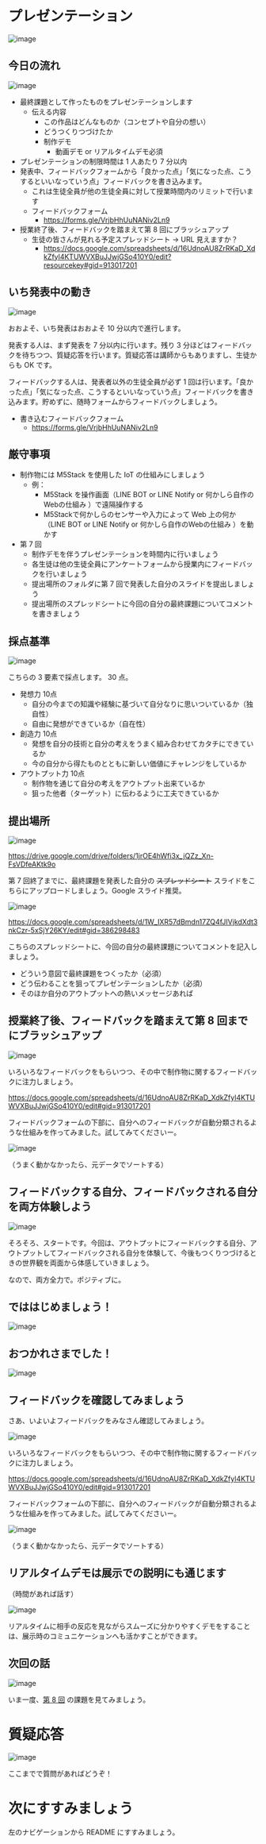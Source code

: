 # プレゼンテーション

![image](https://i.gyazo.com/2fe8f1e2d461451f6b5212996272c3ee.jpg)

## 今日の流れ

![image](https://i.gyazo.com/a487699b6132c7a8ee291008a43d5163.png)

- 最終課題として作ったものをプレゼンテーションします
  - 伝える内容
    - この作品はどんなものか（コンセプトや自分の想い）
    - どうつくりつづけたか
    - 制作デモ
      - 動画デモ or リアルタイムデモ必須
- プレゼンテーションの制限時間は 1 人あたり 7 分以内
- 発表中、フィードバックフォームから「良かった点」「気になった点、こうするといいなっていう点」フィードバックを書き込みます。
  - これは生徒全員が他の生徒全員に対して授業時間内のリミットで行います
  - フィードバックフォーム
    - https://forms.gle/VrjbHhUuNANiv2Ln9
- 授業終了後、フィードバックを踏まえて第 8 回にブラッシュアップ
    - 生徒の皆さんが見れる予定スプレッドシート → URL 見えますか？
      - https://docs.google.com/spreadsheets/d/16UdnoAU8ZrRKaD_XdkZfyl4KTUWVXBuJJwjGSo410Y0/edit?resourcekey#gid=913017201

## いち発表中の動き

![image](https://i.gyazo.com/5499407f28785b7005a2cf3547252241.png)

おおよそ、いち発表はおおよそ 10 分以内で進行します。

発表する人は、まず発表を 7 分以内に行います。残り 3 分ほどはフィードバックを待ちつつ、質疑応答を行います。質疑応答は講師からもありますし、生徒からも OK です。

フィードバックする人は、発表者以外の生徒全員が必ず 1 回は行います。「良かった点」「気になった点、こうするといいなっていう点」フィードバックを書き込みます。貯めずに、随時フォームからフィードバックしましょう。

- 書き込むフィードバックフォーム
  - https://forms.gle/VrjbHhUuNANiv2Ln9

## 厳守事項

- 制作物には M5Stack を使用した IoT の仕組みにしましょう
  - 例：
    - M5Stack を操作画面（LINE BOT or LINE Notify or 何かしら自作のWebの仕組み ）で遠隔操作する
    - M5Stackで何かしらのセンサーや入力によって Web 上の何か（LINE BOT or LINE Notify or 何かしら自作のWebの仕組み ）を動かす
- 第 7 回
  - 制作デモを伴うプレゼンテーションを時間内に行いましょう
  - 各生徒は他の生徒全員にアンケートフォームから授業内にフィードバックを行いましょう
  - 提出場所のフォルダに第 7 回で発表した自分のスライドを提出しましょう
  - 提出場所のスプレッドシートに今回の自分の最終課題についてコメントを書きましょう

## 採点基準

![image](https://i.gyazo.com/cde6f43a81eff49bb72d784b695f9352.png)

こちらの 3 要素で採点します。 30 点。

- 発想力 10点
  - 自分の今までの知識や経験に基づいて自分なりに思いついているか（独自性）
  - 自由に発想ができているか（自在性）
- 創造力 10点
  - 発想を自分の技術と自分の考えをうまく組み合わせてカタチにできているか
  - 今の自分から得たものとともに新しい価値にチャレンジをしているか
- アウトプット力 10点
  - 制作物を通じて自分の考えをアウトプット出来ているか
  - 狙った他者（ターゲット）に伝わるように工夫できているか

## 提出場所

![image](https://i.gyazo.com/f31f0a37c64f84203adf5ebd7e86b647.png)

https://drive.google.com/drive/folders/1jrOE4hWfi3x_jQZz_Xn-FsVDfeAKtk9o

第 7 回終了までに、最終課題を発表した自分の ~~スプレッドシート~~ スライドをこちらにアップロードしましょう。Google スライド推奨。

![image](https://i.gyazo.com/ff6d87f56597f436f7a3e5a1ebef0c00.png)

https://docs.google.com/spreadsheets/d/1W_IXR57dBmdn17ZQ4fJIVjkdXdt3nkCzr-5xSjY26KY/edit#gid=386298483

こちらのスプレッドシートに、今回の自分の最終課題についてコメントを記入しましょう。

  - どういう意図で最終課題をつくったか（必須）
  - どう伝わることを狙ってプレゼンテーションしたか（必須）
  - そのほか自分のアウトプットへの熱いメッセージあれば

## 授業終了後、フィードバックを踏まえて第 8 回までにブラッシュアップ

![image](https://i.gyazo.com/40ef516b042e6f09063b2f7bfa6cd752.png)

いろいろなフィードバックをもらいつつ、その中で制作物に関するフィードバックに注力しましょう。

https://docs.google.com/spreadsheets/d/16UdnoAU8ZrRKaD_XdkZfyl4KTUWVXBuJJwjGSo410Y0/edit#gid=913017201

フィードバックフォームの下部に、自分へのフィードバックが自動分類されるような仕組みを作ってみました。試してみてくださいー。

![image](https://i.gyazo.com/8c62a0d4614c56c53cecdd12ac216a5d.png)

（うまく動かなかったら、元データでソートする）

## フィードバックする自分、フィードバックされる自分を両方体験しよう

![image](https://i.gyazo.com/eee1cd6380cfb9e302ef5b5527217eb4.png)

そろそろ、スタートです。今回は、アウトプットにフィードバックする自分、アウトプットしてフィードバックされる自分を体験して、今後もつくりつづけるときの世界観を両面から体感していきましょう。

なので、両方全力で。ポジティブに。

## でははじめましょう！

![image](https://i.gyazo.com/5e0248aefe50481855dfcffde2972bac.png)

## おつかれさまでした！

![image](https://i.gyazo.com/151fb74f6fca4222ac12a14fd5cb630b.png)

## フィードバックを確認してみましょう

さあ、いよいよフィードバックをみなさん確認してみましょう。

![image](https://i.gyazo.com/40ef516b042e6f09063b2f7bfa6cd752.png)

いろいろなフィードバックをもらいつつ、その中で制作物に関するフィードバックに注力しましょう。

https://docs.google.com/spreadsheets/d/16UdnoAU8ZrRKaD_XdkZfyl4KTUWVXBuJJwjGSo410Y0/edit#gid=913017201

フィードバックフォームの下部に、自分へのフィードバックが自動分類されるような仕組みを作ってみました。試してみてくださいー。

![image](https://i.gyazo.com/8c62a0d4614c56c53cecdd12ac216a5d.png)

（うまく動かなかったら、元データでソートする）

## リアルタイムデモは展示での説明にも通じます

（時間があれば話す）

![image](https://i.gyazo.com/dac7b65d42ccbc46c1f99b46f5951635.png)

リアルタイムに相手の反応を見ながらスムーズに分かりやすくデモをすることは、展示時のコミュニケーションへも活かすことができます。

## 次回の話

![image](https://i.gyazo.com/f01f37c2b95df6cc45b41c74282506f6.png)

いま一度、[第 8 回](../lecture05/99-final-task.html) の課題を見てみましょう。

# 質疑応答

![image](https://i.gyazo.com/aba8ccd625e7320883851b71ebd0caf2.png)

ここまでで質問があればどうぞ！

# 次にすすみましょう

左のナビゲーションから README にすすみましょう。

